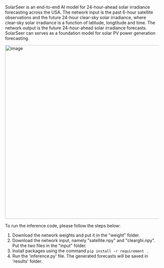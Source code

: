 SolarSeer is an end-to-end AI model for 24-hour-ahead solar irradiance forecasting across the USA. The network input is the past 6-hour satellite observations and the future 24-hour clear-sky solar irradiance, 
where clear-sky solar irradiance is a function of latitude, longtitude and time. The network output is the future 24-hour-ahead solar irradiance forecasts. SolarSeer can serves as a foundation model for solar PV power generation forecasting. 

<img width="514" height="567" alt="image" src="https://github.com/user-attachments/assets/a8621cc2-e80b-4b3a-bbb2-a3eb03ca55c6" />

To run the inference code, please follow the steps below:

1. Download the network weights and put it in the "weight" folder.
2. Download the network input, namely "satellite.npy" and "clearghi.npy". Put the two files in the "input" folder.
3. Install packages using the command ```pip install -r requirement ``` .
4. Run the 'inference.py' file. The generated forecasts will be saved in 'results' folder.
